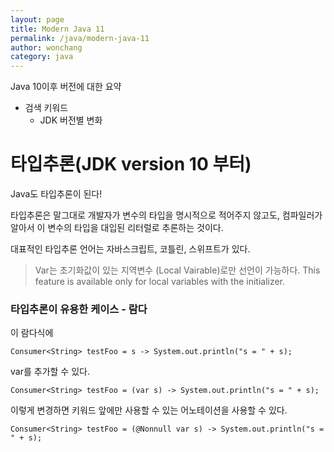 ```yaml
---
layout: page
title: Modern Java 11
permalink: /java/modern-java-11
author: wonchang
category: java
---
```


Java 10이후 버전에 대한 요약


* 검색 키워드
  + JDK 버전별 변화

# 타입추론(JDK version 10 부터)
Java도 타입추론이 된다!

타입추론은 말그대로 개발자가 변수의 타입을 명시적으로 적어주지 않고도, 컴파일러가 알아서 이 변수의 타입을 대입된 리터럴로 추론하는 것이다.

대표적인 타입추론 언어는 자바스크립트, 코틀린, 스위프트가 있다.

> Var는 초기화값이 있는 지역변수 (Local Vairable)로만 선언이 가능하다.
> This feature is available only for local variables with the initializer.

### 타입추론이 유용한 케이스 - 람다

이 람다식에
```
Consumer<String> testFoo = s -> System.out.println("s = " + s);
```

var를 추가할 수 있다.
```
Consumer<String> testFoo = (var s) -> System.out.println("s = " + s);
```

이렇게 변경하면 키워드 앞에만 사용할 수 있는 어노테이션을 사용할 수 있다.
```
Consumer<String> testFoo = (@Nonnull var s) -> System.out.println("s = " + s);
```
